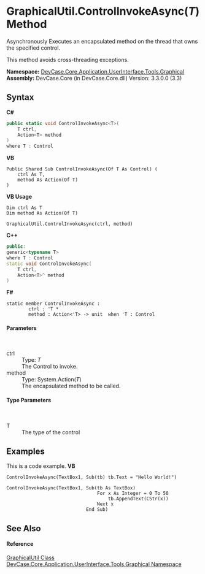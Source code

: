 # GraphicalUtil.ControlInvokeAsync(*T*) Method 
 

Asynchronously Executes an encapsulated method on the thread that owns the specified control. 

 This method avoids cross-threading exceptions.

**Namespace:**&nbsp;<a href="N_DevCase_Core_Application_UserInterface_Tools_Graphical">DevCase.Core.Application.UserInterface.Tools.Graphical</a><br />**Assembly:**&nbsp;DevCase.Core (in DevCase.Core.dll) Version: 3.3.0.0 (3.3)

## Syntax

**C#**<br />
``` C#
public static void ControlInvokeAsync<T>(
	T ctrl,
	Action<T> method
)
where T : Control

```

**VB**<br />
``` VB
Public Shared Sub ControlInvokeAsync(Of T As Control) ( 
	ctrl As T,
	method As Action(Of T)
)
```

**VB Usage**<br />
``` VB Usage
Dim ctrl As T
Dim method As Action(Of T)

GraphicalUtil.ControlInvokeAsync(ctrl, method)
```

**C++**<br />
``` C++
public:
generic<typename T>
where T : Control
static void ControlInvokeAsync(
	T ctrl, 
	Action<T>^ method
)
```

**F#**<br />
``` F#
static member ControlInvokeAsync : 
        ctrl : 'T * 
        method : Action<'T> -> unit  when 'T : Control

```


#### Parameters
&nbsp;<dl><dt>ctrl</dt><dd>Type: *T*<br />The Control to invoke.</dd><dt>method</dt><dd>Type: System.Action(*T*)<br />The encapsulated method to be called.</dd></dl>

#### Type Parameters
&nbsp;<dl><dt>T</dt><dd>The type of the control</dd></dl>

## Examples
This is a code example. 
**VB**<br />
``` VB
ControlInvokeAsync(TextBox1, Sub(tb) tb.Text = "Hello World!")

ControlInvokeAsync(TextBox1, Sub(tb As TextBox)
                                 For x As Integer = 0 To 50
                                     tb.AppendText(CStr(x))
                                 Next x
                             End Sub)
```


## See Also


#### Reference
<a href="T_DevCase_Core_Application_UserInterface_Tools_Graphical_GraphicalUtil">GraphicalUtil Class</a><br /><a href="N_DevCase_Core_Application_UserInterface_Tools_Graphical">DevCase.Core.Application.UserInterface.Tools.Graphical Namespace</a><br />